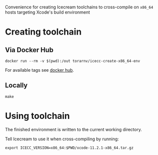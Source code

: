 Convenience for creating Icecream toolchains to cross-compile
on `x86_64` hosts targeting Xcode's build environment

# Creating toolchain

## Via Docker Hub

`docker run --rm -v $(pwd):/out torarnv/icecc-create-x86_64-env`

For available tags see [docker hub](https://hub.docker.com/r/torarnv/icecc-create-x86_64-env/tags).

## Locally

`make`

# Using toolchain

The finished environment is written to the current working directory.

Tell Icecream to use it when cross-compiling by running:

`export ICECC_VERSION=x86_64:$PWD/xcode-11.2.1-x86_64.tar.gz`
